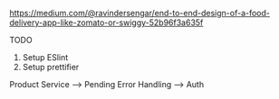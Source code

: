 https://medium.com/@ravindersengar/end-to-end-design-of-a-food-delivery-app-like-zomato-or-swiggy-52b96f3a635f


TODO
1. Setup ESlint
2. Setup prettifier


Product Service
--> Pending Error Handling
--> Auth